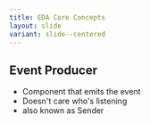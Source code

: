 ```yaml
---
title: EDA Core Concepts
layout: slide
variant: slide--centered
---
```

## Event Producer

- Component that emits the event
- Doesn't care who's listening
- also known as Sender
